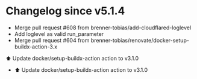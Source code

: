 # Changelog since v5.1.4
- Merge pull request #608 from brenner-tobias/add-cloudflared-loglevel 
- Add loglevel as valid run_parameter 
- Merge pull request #604 from brenner-tobias/renovate/docker-setup-buildx-action-3.x

⬆️ Update docker/setup-buildx-action action to v3.1.0 
- ⬆️ Update docker/setup-buildx-action action to v3.1.0 
